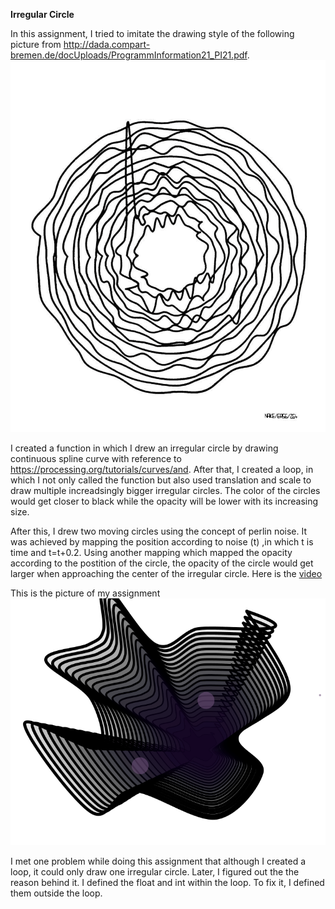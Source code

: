 **Irregular Circle**

In this assignment, I tried to imitate the drawing style of the following picture from http://dada.compart-bremen.de/docUploads/ProgrammInformation21_PI21.pdf.
![](originalPicture.png)

I created a function in which I drew an irregular circle by drawing continuous spline curve with reference to https://processing.org/tutorials/curves/and. After that, I created a loop, in which I not only called the function but also used translation and scale to draw multiple increadsingly bigger irregular circles. The color of the circles would get closer to black while the opacity will be lower with its increasing size.

After this, I drew two moving circles using the concept of perlin noise. It was achieved by mapping the position according to noise (t) ,in which t is time and t=t+0.2. Using another mapping which mapped the opacity according to the postition of the circle, the opacity of the circle would get larger when approaching the center of the irregular circle. Here is the [video](https://youtu.be/z62_iZN2jJI)

This is the picture of my assignment
![](march31Assignment.png)

I met one problem while doing this assignment that although I created a loop, it could only draw one irregular circle. Later, I figured out the the reason behind it. I defined the float and int within the loop. To fix it, I defined them outside the loop.
